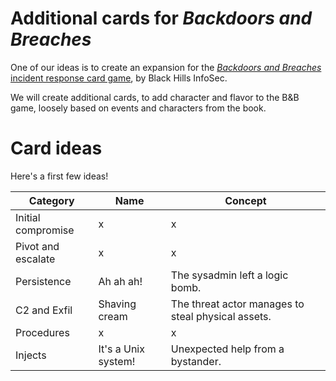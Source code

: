 # Additional cards for *Backdoors and Breaches*

One of our ideas is to create an expansion for the [*Backdoors and Breaches* incident response card game](https://www.blackhillsinfosec.com/projects/backdoorsandbreaches/), by Black Hills InfoSec. 

We will create additional cards, to add character and flavor to the B&B game, loosely based on events and characters from the book.


# Card ideas

Here's a first few ideas!

| Category | Name | Concept |
| -------- | ---- | ------- |
| Initial compromise | x | x |
| Pivot and escalate | x | x |
| Persistence | Ah ah ah! | The sysadmin left a logic bomb. |
| C2 and Exfil | Shaving cream | The threat actor manages to steal physical assets. |
| Procedures | x | x |
| Injects | It's a Unix system! | Unexpected help from a bystander. |


